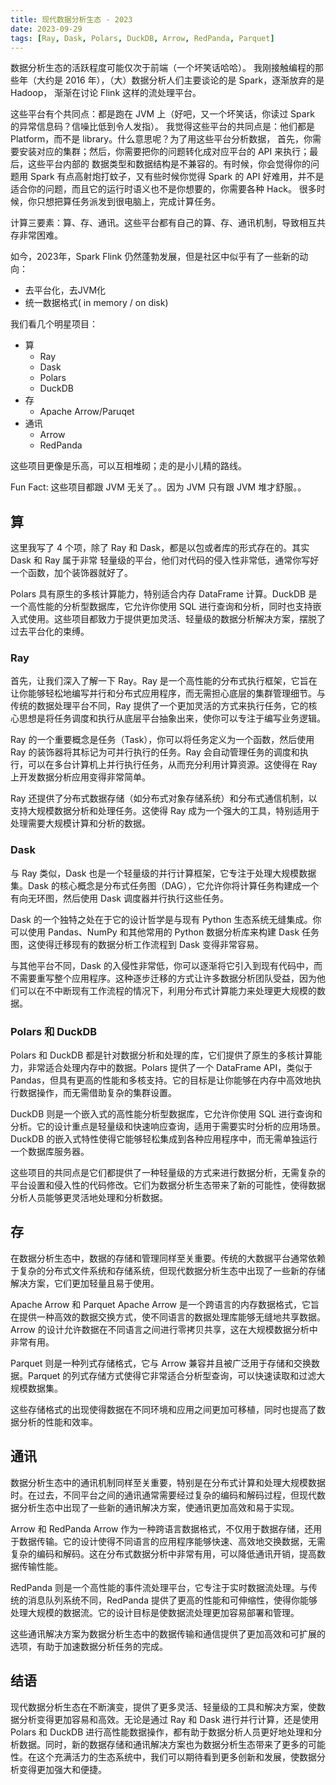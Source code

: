 ```yaml
---
title: 现代数据分析生态 - 2023
date: 2023-09-29
tags: [Ray, Dask, Polars, DuckDB, Arrow, RedPanda, Parquet]
---
```


数据分析生态的活跃程度可能仅次于前端（一个坏笑话哈哈）。
我刚接触编程的那些年（大约是 2016 年），（大）数据分析人们主要谈论的是 Spark，逐渐放弃的是 Hadoop，
渐渐在讨论 Flink 这样的流处理平台。

这些平台有个共同点：都是跑在 JVM 上（好吧，又一个坏笑话，你读过 Spark 的异常信息码？信噪比低到令人发指）。
我觉得这些平台的共同点是：他们都是 Platform，而不是 library。什么意思呢？为了用这些平台分析数据，
首先，你需要安装对应的集群；然后，你需要把你的问题转化成对应平台的 API 来执行；最后，这些平台内部的
数据类型和数据结构是不兼容的。有时候，你会觉得你的问题用 Spark 有点高射炮打蚊子，又有些时候你觉得
Spark 的 API 好难用，并不是适合你的问题，而且它的运行时语义也不是你想要的，你需要各种 Hack。
很多时候，你只想把算任务派发到很电脑上，完成计算任务。

计算三要素：算、存、通讯。这些平台都有自己的算、存、通讯机制，导致相互共存非常困难。

如今，2023年，Spark Flink 仍然蓬勃发展，但是社区中似乎有了一些新的动向：

- 去平台化，去JVM化
- 统一数据格式( in memory / on disk)

我们看几个明星项目：

- 算
    - Ray
    - Dask
    - Polars
    - DuckDB
- 存
    - Apache Arrow/Paruqet
- 通讯
    - Arrow
    - RedPanda

这些项目更像是乐高，可以互相堆砌；走的是小儿精的路线。

Fun Fact: 这些项目都跟 JVM 无关了。。因为 JVM 只有跟 JVM 堆才舒服。。

## 算

这里我写了 4 个项，除了 Ray 和 Dask，都是以包或者库的形式存在的。其实 Dask 和 Ray 属于非常
轻量级的平台，他们对代码的侵入性非常低，通常你写好一个函数，加个装饰器就好了。

Polars 具有原生的多核计算能力，特别适合内存 DataFrame 计算。DuckDB 是一个高性能的分析型数据库，它允许你使用 SQL 进行查询和分析，同时也支持嵌入式使用。这些项目都致力于提供更加灵活、轻量级的数据分析解决方案，摆脱了过去平台化的束缚。

### Ray

首先，让我们深入了解一下 Ray。Ray 是一个高性能的分布式执行框架，它旨在让你能够轻松地编写并行和分布式应用程序，而无需担心底层的集群管理细节。与传统的数据处理平台不同，Ray 提供了一个更加灵活的方式来执行任务，它的核心思想是将任务调度和执行从底层平台抽象出来，使你可以专注于编写业务逻辑。

Ray 的一个重要概念是任务（Task），你可以将任务定义为一个函数，然后使用 Ray 的装饰器将其标记为可并行执行的任务。Ray 会自动管理任务的调度和执行，可以在多台计算机上并行执行任务，从而充分利用计算资源。这使得在 Ray 上开发数据分析应用变得非常简单。

Ray 还提供了分布式数据存储（如分布式对象存储系统）和分布式通信机制，以支持大规模数据分析和处理任务。这使得 Ray 成为一个强大的工具，特别适用于处理需要大规模计算和分析的数据。

### Dask

与 Ray 类似，Dask 也是一个轻量级的并行计算框架，它专注于处理大规模数据集。Dask 的核心概念是分布式任务图（DAG），它允许你将计算任务构建成一个有向无环图，然后使用 Dask 调度器并行执行这些任务。

Dask 的一个独特之处在于它的设计哲学是与现有 Python 生态系统无缝集成。你可以使用 Pandas、NumPy 和其他常用的 Python 数据分析库来构建 Dask 任务图，这使得迁移现有的数据分析工作流程到 Dask 变得非常容易。

与其他平台不同，Dask 的入侵性非常低，你可以逐渐将它引入到现有代码中，而不需要重写整个应用程序。这种逐步迁移的方式让许多数据分析团队受益，因为他们可以在不中断现有工作流程的情况下，利用分布式计算能力来处理更大规模的数据。

### Polars 和 DuckDB

Polars 和 DuckDB 都是针对数据分析和处理的库，它们提供了原生的多核计算能力，非常适合处理内存中的数据。Polars 提供了一个 DataFrame API，类似于 Pandas，但具有更高的性能和多核支持。它的目标是让你能够在内存中高效地执行数据操作，而无需借助复杂的集群设置。

DuckDB 则是一个嵌入式的高性能分析型数据库，它允许你使用 SQL 进行查询和分析。它的设计重点是轻量级和快速响应查询，适用于需要实时分析的应用场景。DuckDB 的嵌入式特性使得它能够轻松集成到各种应用程序中，而无需单独运行一个数据库服务器。

这些项目的共同点是它们都提供了一种轻量级的方式来进行数据分析，无需复杂的平台设置和侵入性的代码修改。它们为数据分析生态带来了新的可能性，使得数据分析人员能够更灵活地处理和分析数据。

## 存

在数据分析生态中，数据的存储和管理同样至关重要。传统的大数据平台通常依赖于复杂的分布式文件系统和存储系统，但现代数据分析生态中出现了一些新的存储解决方案，它们更加轻量且易于使用。

Apache Arrow 和 Parquet
Apache Arrow 是一个跨语言的内存数据格式，它旨在提供一种高效的数据交换方式，使不同语言的数据处理库能够无缝地共享数据。Arrow 的设计允许数据在不同语言之间进行零拷贝共享，这在大规模数据分析中非常有用。

Parquet 则是一种列式存储格式，它与 Arrow 兼容并且被广泛用于存储和交换数据。Parquet 的列式存储方式使得它非常适合分析型查询，可以快速读取和过滤大规模数据集。

这些存储格式的出现使得数据在不同环境和应用之间更加可移植，同时也提高了数据分析的性能和效率。

## 通讯

数据分析生态中的通讯机制同样至关重要，特别是在分布式计算和处理大规模数据时。在过去，不同平台之间的通讯通常需要经过复杂的编码和解码过程，但现代数据分析生态中出现了一些新的通讯解决方案，使通讯更加高效和易于实现。

Arrow 和 RedPanda
Arrow 作为一种跨语言数据格式，不仅用于数据存储，还用于数据传输。它的设计使得不同语言的应用程序能够快速、高效地交换数据，无需复杂的编码和解码。这在分布式数据分析中非常有用，可以降低通讯开销，提高数据传输性能。

RedPanda 则是一个高性能的事件流处理平台，它专注于实时数据流处理。与传统的消息队列系统不同，RedPanda 提供了更高的性能和可伸缩性，使得你能够处理大规模的数据流。它的设计目标是使数据流处理更加容易部署和管理。

这些通讯解决方案为数据分析生态中的数据传输和通信提供了更加高效和可扩展的选项，有助于加速数据分析任务的完成。

## 结语

现代数据分析生态在不断演变，提供了更多灵活、轻量级的工具和解决方案，使数据分析变得更加容易和高效。无论是通过 Ray 和 Dask 进行并行计算，还是使用 Polars 和 DuckDB 进行高性能数据操作，都有助于数据分析人员更好地处理和分析数据。同时，新的数据存储和通讯解决方案也为数据分析生态带来了更多的可能性。在这个充满活力的生态系统中，我们可以期待看到更多创新和发展，使数据分析变得更加强大和便捷。

